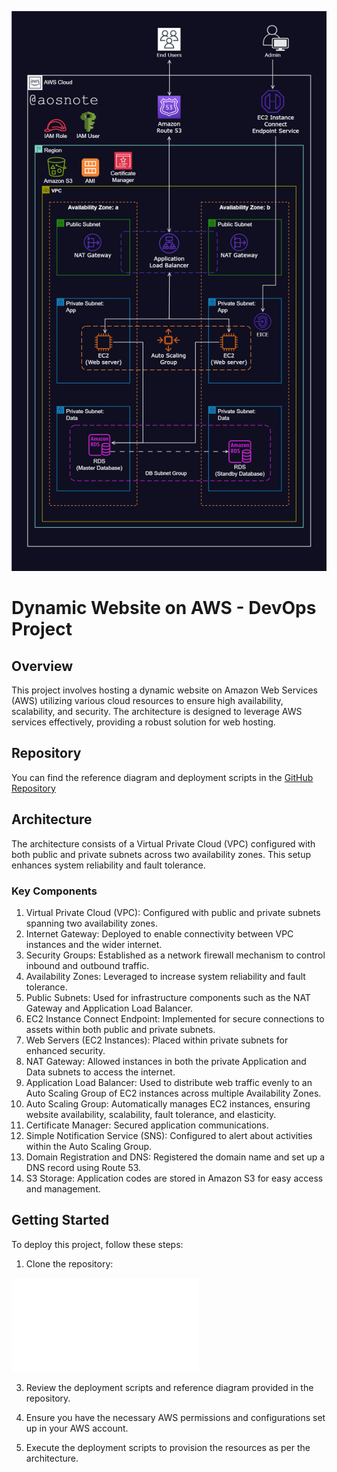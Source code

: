 ![Alt text](/3._Host_a_Dynamic_Web_App_on_AWS.png)

# Dynamic Website on AWS - DevOps Project

## Overview
This project involves hosting a dynamic website on Amazon Web Services (AWS) utilizing various cloud resources to ensure high availability, scalability, and security. The architecture is designed to leverage AWS services effectively, providing a robust solution for web hosting.

## Repository
You can find the reference diagram and deployment scripts in the [GitHub Repository](#)  

## Architecture
The architecture consists of a Virtual Private Cloud (VPC) configured with both public and private subnets across two availability zones. This setup enhances system reliability and fault tolerance.

### Key Components
1. Virtual Private Cloud (VPC): Configured with public and private subnets spanning two availability zones.
2. Internet Gateway: Deployed to enable connectivity between VPC instances and the wider internet.
3. Security Groups: Established as a network firewall mechanism to control inbound and outbound traffic.
4. Availability Zones: Leveraged to increase system reliability and fault tolerance.
5. Public Subnets: Used for infrastructure components such as the NAT Gateway and Application Load Balancer.
6. EC2 Instance Connect Endpoint: Implemented for secure connections to assets within both public and private subnets.
7. Web Servers (EC2 Instances): Placed within private subnets for enhanced security.
8. NAT Gateway: Allowed instances in both the private Application and Data subnets to access the internet.
9. Application Load Balancer: Used to distribute web traffic evenly to an Auto Scaling Group of EC2 instances across multiple Availability Zones.
10. Auto Scaling Group: Automatically manages EC2 instances, ensuring website availability, scalability, fault tolerance, and elasticity.
11. Certificate Manager: Secured application communications.
12. Simple Notification Service (SNS): Configured to alert about activities within the Auto Scaling Group.
13. Domain Registration and DNS: Registered the domain name and set up a DNS record using Route 53.
14. S3 Storage: Application codes are stored in Amazon S3 for easy access and management.

## Getting Started
To deploy this project, follow these steps:

1. Clone the repository:

![Alt text](/install-configure-app.sh)

   


3. Review the deployment scripts and reference diagram provided in the repository.

4. Ensure you have the necessary AWS permissions and configurations set up in your AWS account.

5. Execute the deployment scripts to provision the resources as per the architecture.
